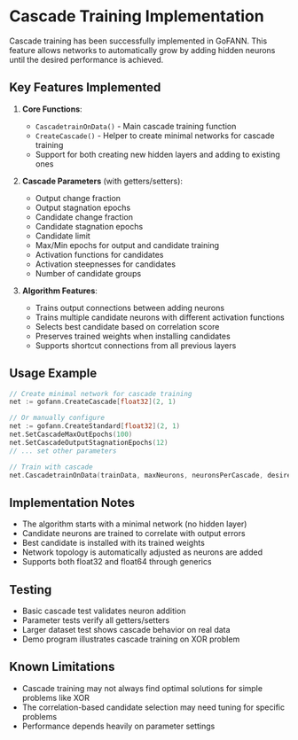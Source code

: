 # Cascade Training Implementation

Cascade training has been successfully implemented in GoFANN. This feature allows networks to automatically grow by adding hidden neurons until the desired performance is achieved.

## Key Features Implemented

1. **Core Functions**:
   - `CascadetrainOnData()` - Main cascade training function
   - `CreateCascade()` - Helper to create minimal networks for cascade training
   - Support for both creating new hidden layers and adding to existing ones

2. **Cascade Parameters** (with getters/setters):
   - Output change fraction
   - Output stagnation epochs
   - Candidate change fraction
   - Candidate stagnation epochs
   - Candidate limit
   - Max/Min epochs for output and candidate training
   - Activation functions for candidates
   - Activation steepnesses for candidates
   - Number of candidate groups

3. **Algorithm Features**:
   - Trains output connections between adding neurons
   - Trains multiple candidate neurons with different activation functions
   - Selects best candidate based on correlation score
   - Preserves trained weights when installing candidates
   - Supports shortcut connections from all previous layers

## Usage Example

```go
// Create minimal network for cascade training
net := gofann.CreateCascade[float32](2, 1)

// Or manually configure
net := gofann.CreateStandard[float32](2, 1)
net.SetCascadeMaxOutEpochs(100)
net.SetCascadeOutputStagnationEpochs(12)
// ... set other parameters

// Train with cascade
net.CascadetrainOnData(trainData, maxNeurons, neuronsPerCascade, desiredError)
```

## Implementation Notes

- The algorithm starts with a minimal network (no hidden layer)
- Candidate neurons are trained to correlate with output errors
- Best candidate is installed with its trained weights
- Network topology is automatically adjusted as neurons are added
- Supports both float32 and float64 through generics

## Testing

- Basic cascade test validates neuron addition
- Parameter tests verify all getters/setters
- Larger dataset test shows cascade behavior on real data
- Demo program illustrates cascade training on XOR problem

## Known Limitations

- Cascade training may not always find optimal solutions for simple problems like XOR
- The correlation-based candidate selection may need tuning for specific problems
- Performance depends heavily on parameter settings